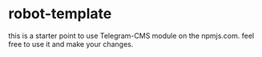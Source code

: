 # robot-template
this is a starter point to use Telegram-CMS module on the npmjs.com.
feel free to use it and make your changes.
